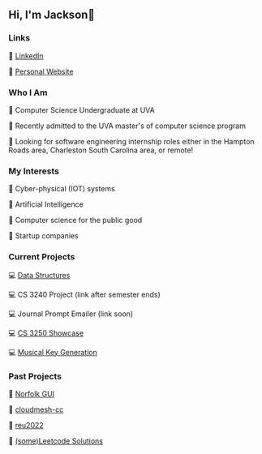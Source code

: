 ## Hi, I'm Jackson👋

### Links

🔗 [LinkedIn](https://www.linkedin.com/in/jackson-miskill-291578213/)

🔗 [Personal Website](https://j-miskill.github.io)



### Who I Am
🔑 Computer Science Undergraduate at UVA

🔑 Recently admitted to the UVA master's of computer science program

🔑 Looking for software engineering internship roles either in the Hampton Roads area, Charleston South Carolina area, or remote!


### My Interests
📍 Cyber-physical (IOT) systems

📍 Artificial Intelligence

📍 Computer science for the public good

📍 Startup companies

### Current Projects

💻 [Data Structures](https://github.com/j-miskill/data_structures)

💻 CS 3240 Project (link after semester ends)

💻 Journal Prompt Emailer (link soon)

💻 [CS 3250 Showcase](https://github.com/j-miskill/showcase)

💻 [Musical Key Generation](https://github.com/j-miskill/keys)


### Past Projects

📀 [Norfolk GUI](https://github.com/j-miskill/norfolk-gui)

📀 [cloudmesh-cc](https://github.com/cloudmesh/cloudmesh-cc)

📀 [reu2022](https://github.com/j-miskill/reu2022)

📀 [(some)Leetcode Solutions](https://github.com/j-miskill/leetcode-solutions)
